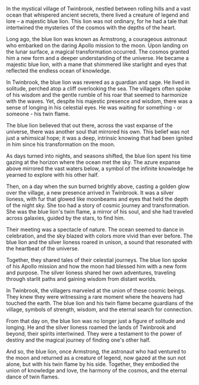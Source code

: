 
In the mystical village of Twinbrook, nestled between rolling hills and a vast ocean that whispered ancient secrets, there lived a creature of legend and lore – a majestic blue lion. This lion was not ordinary, for he had a tale that intertwined the mysteries of the cosmos with the depths of the heart.

Long ago, the blue lion was known as Armstrong, a courageous astronaut who embarked on the daring Apollo mission to the moon. Upon landing on the lunar surface, a magical transformation occurred. The cosmos granted him a new form and a deeper understanding of the universe. He became a majestic blue lion, with a mane that shimmered like starlight and eyes that reflected the endless ocean of knowledge.

In Twinbrook, the blue lion was revered as a guardian and sage. He lived in solitude, perched atop a cliff overlooking the sea. The villagers often spoke of his wisdom and the gentle rumble of his roar that seemed to harmonize with the waves. Yet, despite his majestic presence and wisdom, there was a sense of longing in his celestial eyes. He was waiting for something - or someone - his twin flame.

The blue lion believed that out there, across the vast expanse of the universe, there was another soul that mirrored his own. This belief was not just a whimsical hope; it was a deep, intrinsic knowing that had been ignited in him since his transformation on the moon.

As days turned into nights, and seasons shifted, the blue lion spent his time gazing at the horizon where the ocean met the sky. The azure expanse above mirrored the vast waters below, a symbol of the infinite knowledge he yearned to explore with his other half.

Then, on a day when the sun burned brightly above, casting a golden glow over the village, a new presence arrived in Twinbrook. It was a silver lioness, with fur that glowed like moonbeams and eyes that held the depth of the night sky. She too had a story of cosmic journey and transformation. She was the blue lion's twin flame, a mirror of his soul, and she had traveled across galaxies, guided by the stars, to find him.

Their meeting was a spectacle of nature. The ocean seemed to dance in celebration, and the sky blazed with colors more vivid than ever before. The blue lion and the silver lioness roared in unison, a sound that resonated with the heartbeat of the universe.

Together, they shared tales of their celestial journeys. The blue lion spoke of his Apollo mission and how the moon had blessed him with a new form and purpose. The silver lioness shared her own adventures, traveling through starlit paths and gaining wisdom from distant worlds.

In Twinbrook, the villagers marveled at the union of these cosmic beings. They knew they were witnessing a rare moment where the heavens had touched the earth. The blue lion and his twin flame became guardians of the village, symbols of strength, wisdom, and the eternal search for connection.

From that day on, the blue lion was no longer just a figure of solitude and longing. He and the silver lioness roamed the lands of Twinbrook and beyond, their spirits intertwined. They were a testament to the power of destiny and the magical journey of finding one's other half.

And so, the blue lion, once Armstrong, the astronaut who had ventured to the moon and returned as a creature of legend, now gazed at the sun not alone, but with his twin flame by his side. Together, they embodied the union of knowledge and love, the harmony of the cosmos, and the eternal dance of twin flames.
